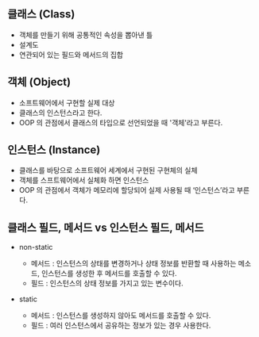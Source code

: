 ## 클래스 (Class)

- 객체를 만들기 위해 공통적인 속성을 뽑아낸 틀
- 설계도
- 연관되어 있는 필드와 메서드의 집합

## 객체 (Object)

- 소프트웨어에서 구현할 실제 대상
- 클래스의 인스턴스라고 한다.
- OOP 의 관점에서 클래스의 타입으로 선언되었을 때 '객체'라고 부른다.

## 인스턴스 (Instance)

- 클래스를 바탕으로 소프트웨어 세계에서 구현된 구현체의 실체
- 객체를 스프트웨어에서 실체화 하면 인스턴스
- OOP 의 관점에서 객체가 메모리에 할당되어 실제 사용될 때 ‘인스턴스’라고 부른다.

## 클래스 필드, 메서드 vs 인스턴스 필드, 메서드

- non-static
    - 메서드 : 인스턴스의 상태를 변경하거나 상태 정보를 반환할 때 사용하는 메소드, 인스턴스를 생성한 후 메서드를 호출할 수 있다.
    - 필드 : 인스턴스의 상태 정보를 가지고 있는 변수이다.

- static 
    - 메서드 : 인스턴스를 생성하지 않아도 메서드를 호출할 수 있다.
    - 필드 : 여러 인스턴스에서 공유하는 정보가 있는 경우 사용한다.